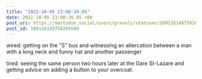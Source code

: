 ```yaml
---
title: "2022-10-05 23:00:30.05"
date: 2022-10-05 23:00:30.05 +00
post_uri: https://mastodon.social/users/gravely/statuses/109118149758265500
post_id: 109118149758265500
---
```

wired: getting on the "S" bus and witnessing an altercation between a man with a long neck and funny hat and another passenger

tired: seeing the same person two hours later at the Gare St-Lazare and getting advice on adding a button to your overcoat.



